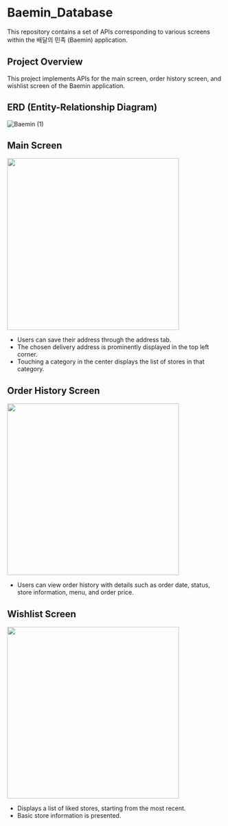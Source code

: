 # Baemin_Database
This repository contains a set of APIs corresponding to various screens within the 배달의 민족 (Baemin) application.

## Project Overview
This project implements APIs for the main screen, order history screen, and wishlist screen of the Baemin application.

## ERD (Entity-Relationship Diagram)
![Baemin (1)](https://github.com/Kim-Yukyung/Baemin_Database/assets/154517645/d781abdf-2e95-4901-985c-f2d0ce667215)

## Main Screen
<img src="https://github.com/Kim-Yukyung/Baemin_Database/assets/154517645/05599ac4-caeb-4bda-b879-5c1c2ccbbd7e" height = "400"/> <br>
- Users can save their address through the address tab.
- The chosen delivery address is prominently displayed in the top left corner.
- Touching a category in the center displays the list of stores in that category.

## Order History Screen
<img src="https://github.com/Kim-Yukyung/Baemin_Database/assets/154517645/e3256b67-a39c-4f6d-bd56-5ff23088ef85" height = "400"/> <br>
- Users can view order history with details such as order date, status, store information, menu, and order price.

## Wishlist Screen
<img src="https://github.com/Kim-Yukyung/Baemin_Database/assets/154517645/f08fdef1-cc8f-47e3-8e7a-b6a6485727ec" height = "400"/> <br>
- Displays a list of liked stores, starting from the most recent.
- Basic store information is presented.
